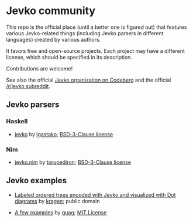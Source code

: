 # Jevko community

This repo is the official place (until a better one is figured out) that features various Jevko-related things (including Jevko parsers in different languages) created by various authors.

It favors free and open-source projects. Each project may have a different license, which should be specified in its description.

Contributions are welcome!

See also the official [Jevko organization on Codeberg](https://codeberg.org/jevko-org) and the official [/r/jevko subreddit](https://www.reddit.com/r/jevko/).

## Jevko parsers

### Haskell

* [jevko](https://github.com/lgastako/jevko) by [lgastako](https://github.com/lgastako); [BSD-3-Clause license](https://github.com/lgastako/jevko/blob/main/LICENSE)

### Nim

* [jevko.nim](https://codeberg.org/torupediron/jevko.nim) by [torupediron](https://codeberg.org/torupediron); [BSD-3-Clause license](https://codeberg.org/torupediron/jevko.nim/src/branch/master/LICENSE)

## Jevko examples

* [Labeled ordered trees encoded with Jevko and visualized with Dot diagrams](https://github.com/jevko/examples/blob/master/kragen/README.md) by [kragen](http://canonical.org/~kragen/); public domain

* [A few examples](https://github.com/jevko/examples/blob/master/quag/README.md) by [quag](https://github.com/quag); [MIT License](https://choosealicense.com/licenses/mit/)